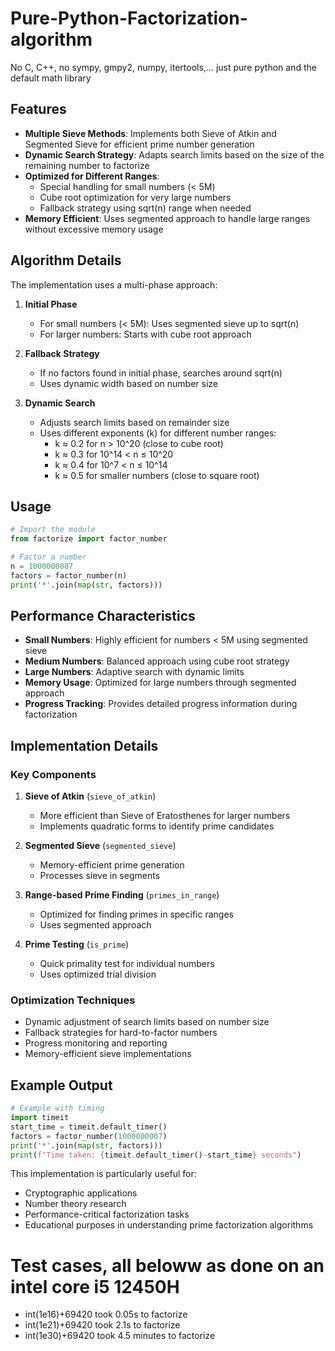 # Pure-Python-Factorization-algorithm
No C, C++, no sympy, gmpy2, numpy, itertools,... just pure python and the default math library

## Features

- **Multiple Sieve Methods**: Implements both Sieve of Atkin and Segmented Sieve for efficient prime number generation
- **Dynamic Search Strategy**: Adapts search limits based on the size of the remaining number to factorize
- **Optimized for Different Ranges**:
  - Special handling for small numbers (< 5M)
  - Cube root optimization for very large numbers
  - Fallback strategy using sqrt(n) range when needed
- **Memory Efficient**: Uses segmented approach to handle large ranges without excessive memory usage

## Algorithm Details

The implementation uses a multi-phase approach:

1. **Initial Phase**
   - For small numbers (< 5M): Uses segmented sieve up to sqrt(n)
   - For larger numbers: Starts with cube root approach

2. **Fallback Strategy**
   - If no factors found in initial phase, searches around sqrt(n)
   - Uses dynamic width based on number size

3. **Dynamic Search**
   - Adjusts search limits based on remainder size
   - Uses different exponents (k) for different number ranges:
     - k ≈ 0.2 for n > 10^20 (close to cube root)
     - k ≈ 0.3 for 10^14 < n ≤ 10^20
     - k ≈ 0.4 for 10^7 < n ≤ 10^14
     - k ≈ 0.5 for smaller numbers (close to square root)

## Usage

```python
# Import the module
from factorize import factor_number

# Factor a number
n = 1000000007
factors = factor_number(n)
print('*'.join(map(str, factors)))
```

## Performance Characteristics

- **Small Numbers**: Highly efficient for numbers < 5M using segmented sieve
- **Medium Numbers**: Balanced approach using cube root strategy
- **Large Numbers**: Adaptive search with dynamic limits
- **Memory Usage**: Optimized for large numbers through segmented approach
- **Progress Tracking**: Provides detailed progress information during factorization

## Implementation Details

### Key Components

1. **Sieve of Atkin** (`sieve_of_atkin`)
   - More efficient than Sieve of Eratosthenes for larger numbers
   - Implements quadratic forms to identify prime candidates

2. **Segmented Sieve** (`segmented_sieve`)
   - Memory-efficient prime generation
   - Processes sieve in segments

3. **Range-based Prime Finding** (`primes_in_range`)
   - Optimized for finding primes in specific ranges
   - Uses segmented approach

4. **Prime Testing** (`is_prime`)
   - Quick primality test for individual numbers
   - Uses optimized trial division

### Optimization Techniques

- Dynamic adjustment of search limits based on number size
- Fallback strategies for hard-to-factor numbers
- Progress monitoring and reporting
- Memory-efficient sieve implementations

## Example Output

```python
# Example with timing
import timeit
start_time = timeit.default_timer()
factors = factor_number(1000000007)
print('*'.join(map(str, factors)))
print(f"Time taken: {timeit.default_timer()-start_time} seconds")
```

This implementation is particularly useful for:
- Cryptographic applications
- Number theory research
- Performance-critical factorization tasks
- Educational purposes in understanding prime factorization algorithms

# Test cases, all beloww as done on an intel core i5 12450H
 - int(1e16)+69420 took 0.05s to factorize
 - int(1e21)+69420 took 2.1s to factorize
 - int(1e30)+69420 took 4.5 minutes to factorize
